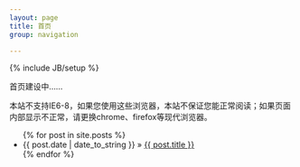 ```yaml
---
layout: page
title: 首页
group: navigation

--- 
```

{% include JB/setup %}

<script language="javascript" type="text/javascript">
        // window.location.href="http://www.zhouhua.info/"; 
</script>

首页建设中……

本站不支持IE6-8，如果您使用这些浏览器，本站不保证您能正常阅读；如果页面内部显示不正常，请更换chrome、firefox等现代浏览器。

<div>
<ul class="posts">
  {% for post in site.posts %}
    <li><span>{{ post.date | date_to_string }}</span> &raquo; <a href="{{ BASE_PATH }}{{ post.url }}">{{ post.title }}</a></li>
  {% endfor %}
</ul>
</div>
